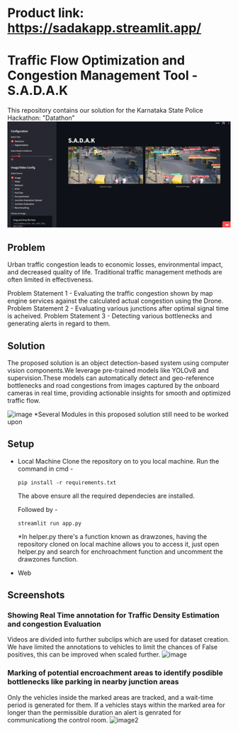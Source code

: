 
# Product link: https://sadakapp.streamlit.app/

# Traffic Flow Optimization and Congestion Management Tool - S.A.D.A.K

This repository contains our solution for the Karnataka State Police Hackathon: "Datathon"
![App Screenshot](cover.png)
## Problem

Urban traffic congestion leads to economic losses, environmental impact, and decreased quality of life. Traditional traffic management methods are often limited in effectiveness.  

Problem Statement 1 - Evaluating the traffic congestion shown by map engine services against the calculated actual congestion using the Drone.
Problem Statement 2 - Evaluating various junctions after optimal signal time is acheived.
Problem Statement 3 - Detecting various bottlenecks and generating alerts in regard to them.

## Solution

The proposed solution is an object detection-based system using computer vision components.We leverage pre-trained models like YOLOv8 and supervision.These models can automatically detect and geo-reference bottlenecks and road congestions from images captured by the onboard cameras in real time, providing actionable insights for smooth and optimized traffic flow.

![image](https://github.com/Dev-on-go/S.A.D.A.K/assets/120119971/120599b9-5b57-4677-924e-7a0a3f4d21ef)
*Several Modules in this proposed solution still need to be worked upon

## Setup
- Local Machine
  Clone the repository on to you local machine.
  Run the command in cmd -
  ```
  pip install -r requirements.txt
  ```
  The above ensure all the required dependecies are installed.

  Followed by -
  ```
  streamlit run app.py
  ```

  *In helper.py there's a function known as drawzones, having the repository cloned on local machine allows you to access it, just open helper.py and search for enchroachment function and uncomment the drawzones function.
  
  
- Web

## Screenshots

### Showing Real Time annotation for Traffic Density Estimation and congestion Evaluation
Videos are divided into further subclips which are used for dataset creation.  
We have limited the annotations to vehicles to limit the chances of False positives, this can be improved when scaled further.
![image](https://github.com/Dev-on-go/S.A.D.A.K/assets/120119971/c81c8850-1a2f-4778-9b2e-720754362698)

### Marking of potential encroachment areas to identify posdible bottlenecks like parking in nearby junction areas

Only the vehicles inside the marked areas are tracked, and a wait-time period is generated for them. If a vehicles stays within the marked area for longer than the permissible duration an alert is genrated for communicationg the control room.
![image2](https://github.com/that-coding-kid/S.A.D.A.K/assets/120119971/04693fdb-9e43-4186-9f35-3b7d11ee3382)

